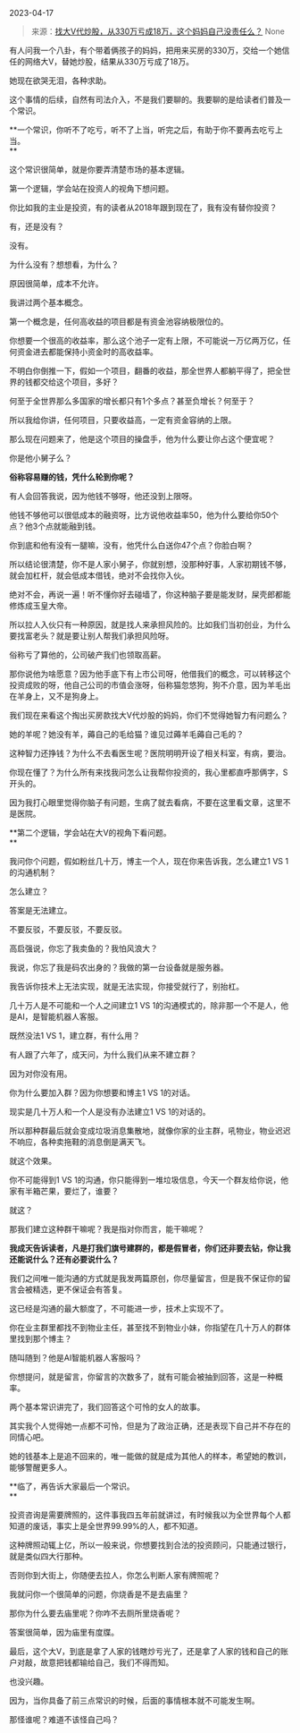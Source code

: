 2023-04-17

> 来源：[找大V代炒股，从330万亏成18万，这个妈妈自己没责任么？](http://mp.weixin.qq.com/s?__biz=MzU3NDc5Nzc0NQ==&amp;mid=2247523510&amp;idx=1&amp;sn=c5e869448b4e3e8c70e23a35f1ce4de3&amp;chksm=fd2e3e68ca59b77e4f61e5948b93761931acc64496904cd5b52c4fd4059956718094be782904&amp;scene=127#wechat_redirect)
> None

有人问我一个八卦，有个带着俩孩子的妈妈，把用来买房的330万，交给一个她信任的网络大V，替她炒股，结果从330万亏成了18万。  

她现在欲哭无泪，各种求助。  

这个事情的后续，自然有司法介入，不是我们要聊的。我要聊的是给读者们普及一个常识。  

 **一个常识，你听不了吃亏，听不了上当，听完之后，有助于你不要再去吃亏上当。  
**

这个常识很简单，就是你要弄清楚市场的基本逻辑。  

第一个逻辑，学会站在投资人的视角下想问题。  

你比如我的主业是投资，有的读者从2018年跟到现在了，我有没有替你投资？

有，还是没有？

没有。

为什么没有？想想看，为什么？  

原因很简单，成本不允许。  

我讲过两个基本概念。  

第一个概念是，任何高收益的项目都是有资金池容纳极限位的。

你想要一个很高的收益率，那么这个池子一定有上限，不可能说一万亿两万亿，任何资金进去都能保持小资金时的高收益率。  

不明白你倒推一下，假如一个项目，翻番的收益，那全世界人都躺平得了，把全世界的钱都交给这个项目，多好？  

何至于全世界那么多国家的增长都只有1个多点？甚至负增长？何至于？

所以我给你讲，任何项目，只要收益高，一定有资金容纳的上限。

那么现在问题来了，他是这个项目的操盘手，他为什么要让你占这个便宜呢？  

你是他小舅子么？  

 **俗称容易赚的钱，凭什么轮到你呢？**

有人会回答我说，因为他钱不够呀，他还没到上限呀。  

他钱不够他可以很低成本的融资呀，比方说他收益率50，他为什么要给你50个点？他3个点就能融到钱。  

你到底和他有没有一腿嘛，没有，他凭什么白送你47个点？你脸白啊？  

所以结论很清楚，你不是人家小舅子，你就别想，没那种好事，人家初期钱不够，就会加杠杆，就会低成本借钱，绝对不会找你入伙。  

绝对不会，再说一遍！听不懂你好去碰墙了，你这种脑子要是能发财，屎壳郎都能修炼成玉皇大帝。

所以拉人入伙只有一种原因，就是找人来承担风险的。比如我们当初创业，为什么要找富老头？就是要让别人帮我们承担风险呀。  

俗称亏了算他的，公司破产我们也领取高薪。

那你说他为啥愿意？因为他手底下有上市公司呀，他借我们的概念，可以转移这个投资成败的呀，他自己公司的市值会涨呀，俗称猫忽悠狗，狗不介意，因为羊毛出在羊身上，又不是狗身上。

我们现在来看这个掏出买房款找大V代炒股的妈妈，你们不觉得她智力有问题么？  

她的羊呢？她没有羊，薅自己的毛给猫？谁见过薅羊毛薅自己毛的？  

这种智力还挣钱？为什么不去看医生呢？医院明明开设了相关科室，有病，要治。  

你现在懂了？为什么所有来找我问怎么让我帮你投资的，我心里都直呼那俩字，S开头的。  

因为我打心眼里觉得你脑子有问题，生病了就去看病，不要在这里看文章，这里不是医院。

 **第二个逻辑，学会站在大V的视角下看问题。  
**

我问你个问题，假如粉丝几十万，博主一个人，现在你来告诉我，怎么建立1 VS 1的沟通机制？  

怎么建立？

答案是无法建立。  

不要反驳，不要反驳，不要反驳。

高启强说，你忘了我卖鱼的？我怕风浪大？  

我说，你忘了我是码农出身的？我做的第一台设备就是服务器。  

我告诉你技术上无法实现，就是无法实现，你接受就行了，别抬杠。

几十万人是不可能和一个人之间建立1 VS 1的沟通模式的，除非那一个不是人，他是AI，是智能机器人客服。  

既然没法1 VS 1，建立群，有什么用？  

有人跟了六年了，成天问，为什么我们从来不建立群？  

因为对你没有用。  

你为什么要加入群？因为你想要和博主1 VS 1的对话。  

现实是几十万人和一个人是没有办法建立1 VS 1的对话的。

所以那种群最后就会变成垃圾消息集散地，就像你家的业主群，吼物业，物业迟迟不响应，各种卖拖鞋的消息倒是满天飞。

就这个效果。  

你不可能得到1 VS 1的沟通，你只能得到一堆垃圾信息，今天一个群友给你说，他家有半箱芒果，要烂了，谁要？  

就这？  

那我们建立这种群干嘛呢？我是指对你而言，能干嘛呢？

 **我成天告诉读者，凡是打我们旗号建群的，都是假冒者，你们还非要去钻，你让我还能说什么？还有必要说什么？**

我们之间唯一能沟通的方式就是我发两篇原创，你尽量留言，但是我不保证你的留言会被精选，更不保证会有答复。

这已经是沟通的最大额度了，不可能进一步，技术上实现不了。  

你在业主群里都找不到物业主任，甚至找不到物业小妹，你指望在几十万人的群体里找到那个博主？  

随叫随到？他是AI智能机器人客服吗？

你想提问，就是留言，你留言的次数多了，就有可能会被抽到回答，这是一种概率。  

两个基本常识讲完了，我们回答这个可怜的女人的故事。  

其实我个人觉得她一点都不可怜，但是为了政治正确，还是表现下自己并不存在的同情心吧。  

她的钱基本上是追不回来的，唯一能做的就是成为其他人的样本，希望她的教训，能够警醒更多人。  

 **临了，再告诉大家最后一个常识。  
**

投资咨询是需要牌照的，这件事我四五年前就讲过，有时候我以为全世界每个人都知道的废话，事实上是全世界99.99%的人，都不知道。  

这种牌照动辄上亿，所以一般来说，你想要找到合法的投资顾问，只能通过银行，就是类似四大行那种。

否则你到大街上，你随便去拉人，你怎么判断人家有牌照呢？  

我就问你一个很简单的问题，你烧香是不是去庙里？  

那你为什么要去庙里呢？你咋不去厕所里烧香呢？

答案很简单，因为庙里有度牒。  

最后，这个大V，到底是拿了人家的钱瞎炒亏光了，还是拿了人家的钱和自己的账户对敲，故意把钱都输给自己，我们不得而知。  

也没兴趣。

因为，当你具备了前三点常识的时候，后面的事情根本就不可能发生啊。  

那怪谁呢？难道不该怪自己吗？

